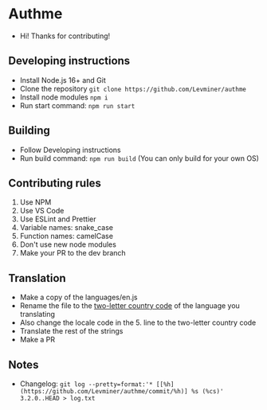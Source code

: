 # Authme

-   Hi! Thanks for contributing!

## Developing instructions

-   Install Node.js 16+ and Git
-   Clone the repository `git clone https://github.com/Levminer/authme`
-   Install node modules `npm i`
-   Run start command: `npm run start`

## Building

-   Follow Developing instructions
-   Run build command: `npm run build` (You can only build for your own OS)

## Contributing rules

1. Use NPM
1. Use VS Code
1. Use ESLint and Prettier
1. Variable names: snake_case
1. Function names: camelCase
1. Don't use new node modules
1. Make your PR to the dev branch

## Translation

-   Make a copy of the languages/en.js
-   Rename the file to the [two-letter country code](https://laendercode.net/en/2-letter-list.html) of the language you translating
-   Also change the locale code in the 5. line to the two-letter country code
-   Translate the rest of the strings
-   Make a PR

## Notes

-   Changelog: `git log --pretty=format:'* [[%h](https://github.com/Levminer/authme/commit/%h)] %s (%cs)' 3.2.0..HEAD > log.txt`
